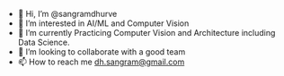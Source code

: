- 👋 Hi, I’m @sangramdhurve
- 👀 I’m interested in AI/ML and Computer Vision
- 🌱 I’m currently Practicing Computer Vision and Architecture including Data Science.
- 💞️ I’m looking to collaborate with a good team
- 📫 How to reach me dh.sangram@gmail.com

<!---
sangramdhurve/sangramdhurve is a ✨ special ✨ repository because its `README.md` (this file) appears on your GitHub profile.
You can click the Preview link to take a look at your changes.
--->
